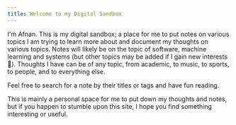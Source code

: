 ```yaml
---
title: Welcome to my Digital Sandbox
---
```


I'm Afnan. This is my digital sandbox; a place for me to put notes on various topics I am trying to learn more about and document my thoughts on various topics. Notes will likely be on the topic of software, machine learning and systems (but other topics may be added if I gain new interests 🙂). Thoughts I have can be of any topic, from academic, to music, to sports, to people, and to everything else.


Feel free to search for a note by their titles or tags and have fun reading.

This is mainly a personal space for me to put down my thoughts and notes, but if you happen to stumble upon this site, I hope you find something interesting or useful.




